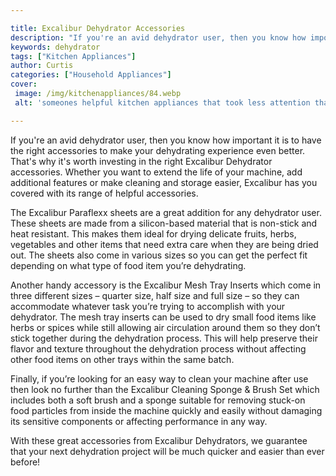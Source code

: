 ```yaml
---

title: Excalibur Dehydrator Accessories
description: "If you're an avid dehydrator user, then you know how important it is to have the right accessories to make your dehydrating experi...learn about it in this post"
keywords: dehydrator
tags: ["Kitchen Appliances"]
author: Curtis
categories: ["Household Appliances"]
cover: 
 image: /img/kitchenappliances/84.webp
 alt: 'someones helpful kitchen appliances that took less attention than they thought'

---
```


If you're an avid dehydrator user, then you know how important it is to have the right accessories to make your dehydrating experience even better. That's why it's worth investing in the right Excalibur Dehydrator accessories. Whether you want to extend the life of your machine, add additional features or make cleaning and storage easier, Excalibur has you covered with its range of helpful accessories.

The Excalibur Paraflexx sheets are a great addition for any dehydrator user. These sheets are made from a silicon-based material that is non-stick and heat resistant. This makes them ideal for drying delicate fruits, herbs, vegetables and other items that need extra care when they are being dried out. The sheets also come in various sizes so you can get the perfect fit depending on what type of food item you’re dehydrating. 

Another handy accessory is the Excalibur Mesh Tray Inserts which come in three different sizes – quarter size, half size and full size – so they can accommodate whatever task you’re trying to accomplish with your dehydrator. The mesh tray inserts can be used to dry small food items like herbs or spices while still allowing air circulation around them so they don’t stick together during the dehydration process. This will help preserve their flavor and texture throughout the dehydration process without affecting other food items on other trays within the same batch. 

Finally, if you’re looking for an easy way to clean your machine after use then look no further than the Excalibur Cleaning Sponge & Brush Set which includes both a soft brush and a sponge suitable for removing stuck-on food particles from inside the machine quickly and easily without damaging its sensitive components or affecting performance in any way. 

With these great accessories from Excalibur Dehydrators, we guarantee that your next dehydration project will be much quicker and easier than ever before!
